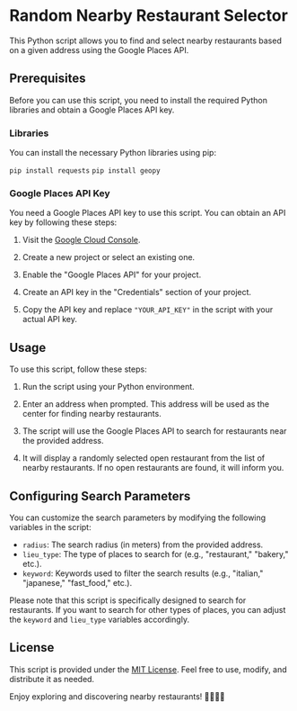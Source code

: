 
# Random Nearby Restaurant Selector

This Python script allows you to find and select nearby restaurants based on a given address using the Google Places API.

## Prerequisites

Before you can use this script, you need to install the required Python libraries and obtain a Google Places API key.

### Libraries

You can install the necessary Python libraries using pip:

`pip install requests`
`pip install geopy` 

### Google Places API Key

You need a Google Places API key to use this script. You can obtain an API key by following these steps:

1.  Visit the [Google Cloud Console](https://console.cloud.google.com/).
    
2.  Create a new project or select an existing one.
    
3.  Enable the "Google Places API" for your project.
    
4.  Create an API key in the "Credentials" section of your project.
    
5.  Copy the API key and replace `"YOUR_API_KEY"` in the script with your actual API key.
    

## Usage

To use this script, follow these steps:

1.  Run the script using your Python environment.
    
2.  Enter an address when prompted. This address will be used as the center for finding nearby restaurants.
    
3.  The script will use the Google Places API to search for restaurants near the provided address.
    
4.  It will display a randomly selected open restaurant from the list of nearby restaurants. If no open restaurants are found, it will inform you.
    

## Configuring Search Parameters

You can customize the search parameters by modifying the following variables in the script:

-   `radius`: The search radius (in meters) from the provided address.
-   `lieu_type`: The type of places to search for (e.g., "restaurant," "bakery," etc.).
-   `keyword`: Keywords used to filter the search results (e.g., "italian," "japanese," "fast_food," etc.).

Please note that this script is specifically designed to search for restaurants. If you want to search for other types of places, you can adjust the `keyword` and `lieu_type` variables accordingly.

## License

This script is provided under the [MIT License](https://chat.openai.com/c/LICENSE). Feel free to use, modify, and distribute it as needed.

Enjoy exploring and discovering nearby restaurants! 🍔🍕🌮🍣
